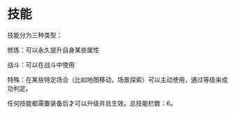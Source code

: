 # 技能

技能分为三种类型：

修炼：可以永久提升自身某些属性

战斗：可以在战斗中使用

特殊：在某些特定场合（比如地图移动，场景探索）可以主动使用，通过等级来成功判定。

任何技能都需要装备后才可以升级并且生效。总技能栏数：6。